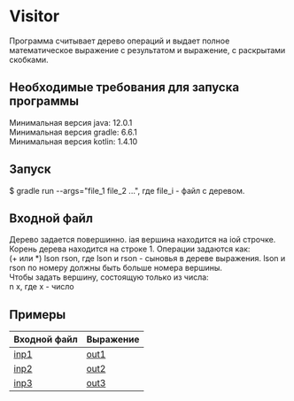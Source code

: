 # Visitor

Программа считывает дерево операций и выдает полное математическое выражение с результатом и выражение, с раскрытами скобками. 

Необходимые требования для запуска программы
-----
Минимальная версия java: 12.0.1 <br/>
Минимальная версия gradle: 6.6.1 <br/>
Минимальная версия kotlin: 1.4.10 

Запуск
---- 
$ gradle run --args="file_1 file_2 ...", где file_i - файл с деревом. 

Входной файл
------
Дерево задается повершинно. iая вершина находится на iой строчке. Корень дерева находится на строке 1. 
Операции задаются как: <br/> 
(+ или *) lson rson, где lson и rson - сыновья в дереве выражения. lson и rson по номеру должны быть 
больше номера вершины. <br/>
Чтобы задать вершину, состоящую только из числа: <br/>
n x, где x - число 

Примеры
--- 
|Входной файл|Выражение|  
|------------|---------|   
|[inp1](data/integTests/01.in)|[out1](data/integTests/01.out)|     
|[inp2](data/integTests/05.in)|[out2](data/integTests/05.out)|
|[inp3](data/integTests/11.in)|[out3](data/integTests/11.out)|